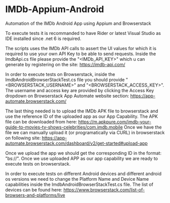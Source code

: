# IMDb-Appium-Android
Automation of the IMDb Android App using Appium and Browserstack

To execute tests it is recommanded to have Rider or latest Visual Studio as IDE installed since .net 6 is required.

The scripts uses the IMDb API calls to assert the UI values for which it is required to use your own API Key to be able to send requests.
Inside the ImdbApi.cs file please provide the "<IMDb_API_KEY>" which u can generate by registering on the site: https://imdb-api.com/

In order to execute tests on Browserstack, inside the ImdbAndroidBrowserStackTest.cs file you should provide "<BROWSERSTACK_USERNAME>" and "<BROWSERSTACK_ACCESS_KEY>".
The username and access key are provided by clicking the Access Key dropdown on Browserstack App Automate website section: https://app-automate.browserstack.com/

The last thing needed is to upload the IMDb APK file to browserstack and use the reference ID of the uploaded app as our App Capability.
The APK file can be downloaded from here: https://m.apkpure.com/imdb-your-guide-to-movies-tv-shows-celebrities/com.imdb.mobile
Once we have the file we can manually upload it (or programatically via CURL) in browserstack on following site: https://app-automate.browserstack.com/dashboard/v2/get-started#upload-app

Once we upload the app we should get the corresponding ID in the format: "bs://<app-id>". Once we use uploaded APP as our app capability we are ready to execute tests on browserstack. 

In order to execute tests on different Android devices and different android os versions we need to change the Platform Name and Device Name capabilities inside the ImdbAndroidBrowserStackTest.cs file. The list of devices can be found here: https://www.browserstack.com/list-of-browsers-and-platforms/live
